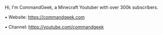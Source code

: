 Hi, I'm CommandGeek, a Minecraft Youtuber with over 300k subscribers.

• Website: https://commandgeek.com

• Channel: https://youtube.com/commandgeek
